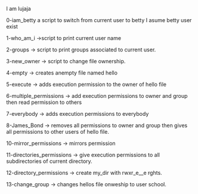 I am lujaja

0-iam_betty
a script to switch from current user to betty I asume betty user exist


1-who_am_i ->script to  print current user name

2-groups -> script to print groups associated to current user.

3-new_owner -> script to change file ownership.

4-empty -> creates anempty file named hello

5-execute -> adds execution permission to the owner of hello file

6-multiple_permissions -> add execution permissions to owner and group then read permission to others

7-everybody -> adds execution permissions to everybody 

8-James_Bond -> removes all permissions to owner and group then gives all permissions to other users of hello file.

10-mirror_permissions -> mirrors permission 

11-directories_permissions -> give execution permissions to all subdirectories of current directory.

12-directory_permissions -> create my_dir with rwxr_e__e rghts.

13-change_group -> changes hellos file onweship to user school.

